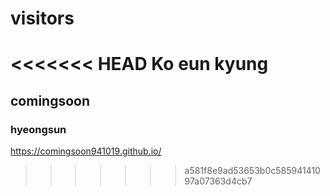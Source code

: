 # visitors
<<<<<<< HEAD
Ko eun kyung
=======

## comingsoon

### hyeongsun

https://comingsoon941019.github.io/
>>>>>>> a581f8e9ad53653b0c58594141097a07363d4cb7

